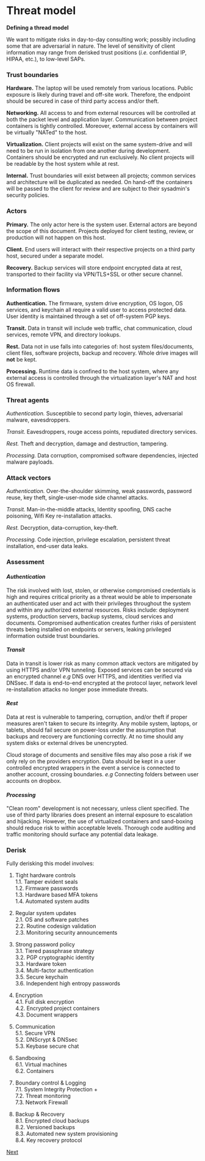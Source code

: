 Threat model
==============

**Defining a thread model**

We want to mitigate risks in day-to-day consulting work; possibly including some 
that are adversarial in nature. The level of sensitivity of client information may range from derisked trust positions (*i.e.* confidential IP, HIPAA, etc.), to low-level SAPs.


### Trust boundaries ###

**Hardware.** The laptop will be used remotely from various locations. Public exposure
is likely during travel and off-site work. Therefore, the endpoint should be secured
in case of third party access and/or theft.

**Networking.** All access to and from external resources will be controlled at both the
packet level and application layer. Communication between project containers is tightly
controlled. Moreover, external access by containers will be virtually "NATed" to the host.

**Virtualization.** Client projects will exist on the same system-drive and will need 
to be run in isolation from one another during development. Containers should be encrypted
and run exclusively. No client projects will be readable by the host system while at rest.

**Internal.** Trust boundaries will exist between all projects; common services and 
architecture will be duplicated as needed. On hand-off the containers will be passed 
to the client for review and are subject to their sysadmin's security policies.


### Actors ###

**Primary.** The only actor here is the system user. External actors are beyond the scope of this document. Projects deployed for client testing, review, or production will not 
happen on this host.

**Client.** End users will interact with their respective projects on a third party host, 
secured under a separate model. 

**Recovery.** Backup services will store endpoint encrypted data at rest, transported to 
their facility via VPN/TLS+SSL or other secure channel.


### Information flows ###

**Authentication.** The firmware, system drive encryption, OS logon, OS services, 
and keychain all require a valid user to access protected data. User identity is 
maintained through a set of off-system PGP keys.

**Transit.** Data in transit will include web traffic, chat communication,
cloud services, remote VPN, and directory lookups.

**Rest.** Data not in use falls into categories of: host system files/documents, client files, software projects, backup and recovery. Whole drive images will **not** be kept.

**Processing.** Runtime data is confined to the host system, where any external access is 
controlled through the virtualization layer's NAT and host OS firewall.


### Threat agents ###

*Authentication.* Susceptible to second party login, thieves, adversarial malware, eavesdroppers.

*Transit.* Eavesdroppers, rouge access points, repudiated directory services.

*Rest.* Theft and decryption, damage and destruction, tampering.

*Processing.* Data corruption, compromised software dependencies, injected 
malware payloads.


### Attack vectors ###

*Authentication.* Over-the-shoulder skimming, weak passwords, password reuse, key 
theft, single-user-mode side channel attacks. 

*Transit.* Man-in-the-middle attacks, Identity spoofing, DNS cache poisoning,
Wifi Key re-installation attacks.

*Rest.* Decryption, data-corruption, key-theft.

*Processing.* Code injection, privilege escalation, persistent threat installation,
end-user data leaks.


### Assessment ###


#### *Authentication* ####

The risk involved with lost, stolen, or otherwise compromised credentials is high and requires critical priority as a threat would be able to impersonate an authenticated user and act with their privileges throughout the system and within any authorized external resources. Risks include: deployment systems, production servers, backup systems, cloud services and documents. Compromised authentication creates further risks of persistent threats being installed on endpoints or servers, leaking privileged information outside trust boundaries.

#### *Transit* ####

Data in transit is lower risk as many common attack vectors are mitigated by using HTTPS and/or VPN tunneling. Exposed services can be secured via an encrypted channel *e.g* DNS over HTTPS, and identities verified via DNSsec. If data is end-to-end encrypted at the protocol layer, network level re-installation attacks no longer pose immediate threats.

#### *Rest* ####

Data at rest is vulnerable to tampering, corruption, and/or theft if proper measures aren't taken to secure its integrity. Any mobile system, laptops, or tablets, should fail secure on power-loss under the assumption that backups and recovery are functioning correctly. At no time should any system disks or external drives be unencrypted. 

Cloud storage of documents and sensitive files may also pose a risk if we only rely on the providers encryption. Data should be kept in a user controlled encrypted wrappers in the event a service is connected to another account, crossing boundaries. *e.g* Connecting folders between user accounts on dropbox.

#### *Processing* ####

"Clean room" development is not necessary, unless client specified. The use of third party libraries does present an internal exposure to escalation and hijacking. However, the use of virtualized containers and sand-boxing should reduce risk to within acceptable levels. Thorough code auditing and traffic monitoring should surface any potential data leakage.


### Derisk ###

Fully derisking this model involves:

1. Tight hardware controls  
    1.1. Tamper evident seals  
    1.2. Firmware passwords  
    1.3. Hardware based MFA tokens  
    1.4. Automated system audits  

2. Regular system updates  
    2.1. OS and software patches  
    2.2. Routine codesign validation  
    2.3. Monitoring security announcements  

3. Strong password policy  
    3.1. Tiered passphrase strategy  
    3.2. PGP cryptographic identity  
    3.3. Hardware token  
    3.4. Multi-factor authentication  
    3.5. Secure keychain  
    3.6. Independent high entropy passwords  

4. Encryption  
    4.1. Full disk encryption  
    4.2. Encrypted project containers  
    4.3. Document wrappers  

5. Communication  
    5.1. Secure VPN  
    5.2. DNScrypt & DNSsec  
    5.3. Keybase secure chat  

6. Sandboxing  
    6.1. Virtual machines  
    6.2. Containers  

7. Boundary control & Logging  
    7.1. System Integrity Protection +  
    7.2. Threat monitoring  
    7.3. Network Firewall  

8. Backup & Recovery  
    8.1. Encrypted cloud backups  
    8.2. Versioned backups  
    8.3. Automated new system provisioning  
    8.4. Key recovery protocol  


[Next](pages/prepare.md)
